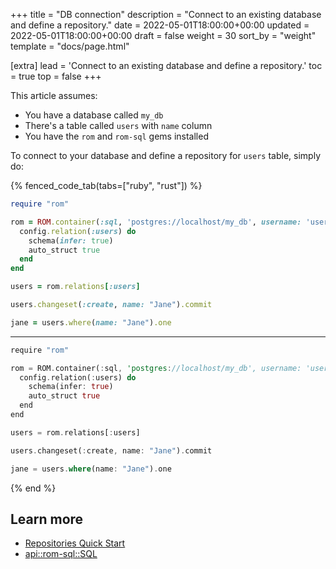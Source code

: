 +++
title = "DB connection"
description = "Connect to an existing database and define a repository."
date = 2022-05-01T18:00:00+00:00
updated = 2022-05-01T18:00:00+00:00
draft = false
weight = 30
sort_by = "weight"
template = "docs/page.html"

[extra]
lead = 'Connect to an existing database and define a repository.'
toc = true
top = false
+++

This article assumes:

* You have a database called `my_db`
* There's a table called `users` with `name` column
* You have the `rom` and `rom-sql` gems installed

To connect to your database and define a repository for `users` table, simply do:

{% fenced_code_tab(tabs=["ruby", "rust"]) %}

```ruby
require "rom"

rom = ROM.container(:sql, 'postgres://localhost/my_db', username: 'user', password: 'secret') do |config|
  config.relation(:users) do
    schema(infer: true)
    auto_struct true
  end
end

users = rom.relations[:users]

users.changeset(:create, name: "Jane").commit

jane = users.where(name: "Jane").one
```

---

```rust
require "rom"

rom = ROM.container(:sql, 'postgres://localhost/my_db', username: 'user', password: 'secret') do |config|
  config.relation(:users) do
    schema(infer: true)
    auto_struct true
  end
end

users = rom.relations[:users]

users.changeset(:create, name: "Jane").commit

jane = users.where(name: "Jane").one
```

{% end %}

## Learn more

* [Repositories Quick Start](/5.0/learn/repositories/quick-start)
* [api::rom-sql::SQL](Gateway)
